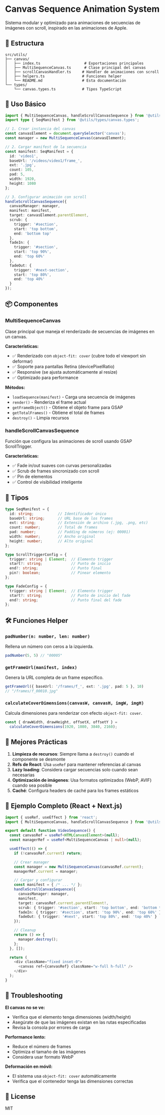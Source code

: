 # Canvas Sequence Animation System

Sistema modular y optimizado para animaciones de secuencias de imágenes con scroll, inspirado en las animaciones de Apple.

## 📁 Estructura

```
src/utils/
├── canvas/
│   ├── index.ts                    # Exportaciones principales
│   ├── MultiSequenceCanvas.ts      # Clase principal del canvas
│   ├── scrollCanvasHandler.ts     # Handler de animaciones con scroll
│   ├── helpers.ts                 # Funciones helper
│   └── README.md                  # Esta documentación
└── types/
    └── canvas.types.ts            # Tipos TypeScript
```

## 🚀 Uso Básico

```typescript
import { MultiSequenceCanvas, handleScrollCanvasSequence } from '@utils/canvas';
import type { SeqManifest } from '@utils/types/canvas.types';

// 1. Crear instancia del canvas
const canvasElement = document.querySelector('canvas');
const manager = new MultiSequenceCanvas(canvasElement);

// 2. Cargar manifest de la secuencia
const manifest: SeqManifest = {
  id: 'video1',
  baseUrl: '/videos/video1/frame_',
  ext: '.jpg',
  count: 105,
  pad: 5,
  width: 1920,
  height: 1080
};

// 3. Configurar animación con scroll
handleScrollCanvasSequence({
  canvasManager: manager,
  manifest: manifest,
  target: canvasElement.parentElement,
  scrub: { 
    trigger: '#section', 
    start: 'top bottom', 
    end: 'bottom top' 
  },
  fadeIn: { 
    trigger: '#section', 
    start: 'top 90%', 
    end: 'top 60%' 
  },
  fadeOut: { 
    trigger: '#next-section', 
    start: 'top 80%', 
    end: 'top 40%' 
  }
});
```

## 📦 Componentes

### MultiSequenceCanvas

Clase principal que maneja el renderizado de secuencias de imágenes en un canvas.

**Características:**
- ✅ Renderizado con `object-fit: cover` (cubre todo el viewport sin deformar)
- ✅ Soporte para pantallas Retina (devicePixelRatio)
- ✅ Responsive (se ajusta automáticamente al resize)
- ✅ Optimizado para performance

**Métodos:**
- `loadSequence(manifest)` - Carga una secuencia de imágenes
- `render()` - Renderiza el frame actual
- `getFrameObject()` - Obtiene el objeto frame para GSAP
- `getTotalFrames()` - Obtiene el total de frames
- `destroy()` - Limpia recursos

### handleScrollCanvasSequence

Función que configura las animaciones de scroll usando GSAP ScrollTrigger.

**Características:**
- ✅ Fade in/out suaves con curvas personalizadas
- ✅ Scrub de frames sincronizado con scroll
- ✅ Pin de elementos
- ✅ Control de visibilidad inteligente

## 🎨 Tipos

```typescript
type SeqManifest = {
  id: string;           // Identificador único
  baseUrl: string;      // URL base de los frames
  ext: string;          // Extensión de archivo (.jpg, .png, etc)
  count: number;        // Total de frames
  pad: number;          // Padding de números (ej: 00001)
  width: number;        // Ancho original
  height: number;       // Alto original
};

type ScrollTriggerConfig = {
  trigger: string | Element;  // Elemento trigger
  start?: string;             // Punto de inicio
  end?: string;               // Punto final
  pin?: boolean;              // Pinear elemento
};

type FadeConfig = {
  trigger: string | Element;  // Elemento trigger
  start?: string;             // Punto de inicio del fade
  end?: string;               // Punto final del fade
};
```

## 🛠️ Funciones Helper

### `padNumber(n: number, len: number)`
Rellena un número con ceros a la izquierda.

```typescript
padNumber(5, 5) // "00005"
```

### `getFrameUrl(manifest, index)`
Genera la URL completa de un frame específico.

```typescript
getFrameUrl({ baseUrl: '/frames/f_', ext: '.jpg', pad: 5 }, 10)
// "/frames/f_00010.jpg"
```

### `calculateCoverDimensions(canvasW, canvasH, imgW, imgH)`
Calcula dimensiones para renderizar con efecto `object-fit: cover`.

```typescript
const { drawWidth, drawHeight, offsetX, offsetY } = 
  calculateCoverDimensions(1920, 1080, 3840, 2160);
```

## 🎯 Mejores Prácticas

1. **Limpieza de recursos**: Siempre llama a `destroy()` cuando el componente se desmonte
2. **Refs de React**: Usa `useRef` para mantener referencias al canvas
3. **Lazy loading**: Considera cargar secuencias solo cuando sean necesarias
4. **Optimización de imágenes**: Usa formatos optimizados (WebP, AVIF) cuando sea posible
5. **Caché**: Configura headers de caché para los frames estáticos

## 📝 Ejemplo Completo (React + Next.js)

```typescript
import { useRef, useEffect } from 'react';
import { MultiSequenceCanvas, handleScrollCanvasSequence } from '@utils/canvas';

export default function VideoSequence() {
  const canvasRef = useRef<HTMLCanvasElement>(null);
  const managerRef = useRef<MultiSequenceCanvas | null>(null);

  useEffect(() => {
    if (!canvasRef.current) return;

    // Crear manager
    const manager = new MultiSequenceCanvas(canvasRef.current);
    managerRef.current = manager;

    // Cargar y configurar
    const manifest = { /* ... */ };
    handleScrollCanvasSequence({
      canvasManager: manager,
      manifest,
      target: canvasRef.current.parentElement!,
      scrub: { trigger: '#section', start: 'top bottom', end: 'bottom top' },
      fadeIn: { trigger: '#section', start: 'top 90%', end: 'top 60%' },
      fadeOut: { trigger: '#next', start: 'top 80%', end: 'top 40%' }
    });

    // Cleanup
    return () => {
      manager.destroy();
    };
  }, []);

  return (
    <div className="fixed inset-0">
      <canvas ref={canvasRef} className="w-full h-full" />
    </div>
  );
}
```

## 🔧 Troubleshooting

**El canvas no se ve:**
- Verifica que el elemento tenga dimensiones (width/height)
- Asegúrate de que las imágenes existan en las rutas especificadas
- Revisa la consola por errores de carga

**Performance lento:**
- Reduce el número de frames
- Optimiza el tamaño de las imágenes
- Considera usar formato WebP

**Deformación en móvil:**
- El sistema usa `object-fit: cover` automáticamente
- Verifica que el contenedor tenga las dimensiones correctas

## 📄 License

MIT
